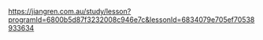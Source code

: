 https://jiangren.com.au/study/lesson?programId=6800b5d87f3232008c946e7c&lessonId=6834079e705ef70538933634